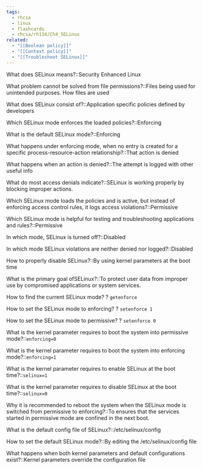 ```yaml
---
tags:
  - rhcsa
  - linux
  - flashcards
  - rhcsa/rh134/Ch4_SELinux
related:
  - "[[Boolean policy]]"
  - "[[Context policy]]"
  - "[[Troubleshoot SELinux]]"
---
```

What does SELinux means?::Security Enhanced Linux

What problem cannot be solved from file permissions?::Files being used for unintended purposes. How files are used

What does SELinux consist of?::Application specific policies defined by developers

Which SELinux mode enforces the loaded policies?::Enforcing

What is the default SELinux mode?::Enforcing

What happens under enforcing mode, when no entry is created for a specific process-resource-action relationship?::That action is denied

What happens when an action is denied?::The attempt is logged with other useful info

What do most access denials indicate?::SELinux is working properly by blocking improper actions.

Which SELinux mode loads the policies and is active, but instead of enforcing access control rules, it logs access violations?::Permissive

Which SELinux mode is helpful for testing and troubleshooting applications and rules?::Permissive

In which mode, SELinux is turned off?::Disabled

In which mode SELinux violations are neither denied nor logged?::Disabled

How to properly disable SELinux?::By using kernel parameters at the boot time

What is the primary goal ofSELinux?::To protect user data from improper use by compromised applications or system services.

How to find the current SELinux mode?
?
`getenforce`

How to set the SELinux mode to enforcing?
?
`setenforce 1`

How to set the SELinux mode to permissive?
?
`setenforce 0`

What is the kernel parameter requires to boot the system into permissive mode?::`enforcing=0`

What is the kernel parameter requires to boot the system into enforcing mode?::`enforcing=1`

What is the kernel parameter requires to enable SELinux at the boot time?::`selinux=1`

What is the kernel parameter requires to disable SELinux at the boot time?::`selinux=0`

Why it is recommended to reboot the system when the SELinux mode is switched from permissive to enforcing?::To ensures that the services started in permissive mode are confined in the next boot.

What is the default config file of SELinux?::/etc/selinux/config

How to set the default SELinux mode?::By editing the /etc/selinux/config file

What happens when both kernel parameters and default configurations exist?::Kernel parameters override the configuration file






